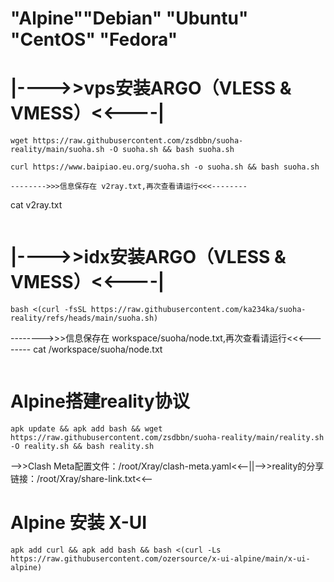 
# "Alpine""Debian" "Ubuntu" "CentOS" "Fedora" 
# |---->>vps安装ARGO（VLESS & VMESS）<<----|
```
wget https://raw.githubusercontent.com/zsdbbn/suoha-reality/main/suoha.sh -O suoha.sh && bash suoha.sh
```
```
curl https://www.baipiao.eu.org/suoha.sh -o suoha.sh && bash suoha.sh

-------->>>信息保存在 v2ray.txt,再次查看请运行<<<--------
```
cat v2ray.txt 
```
```
# |---->>idx安装ARGO（VLESS & VMESS）<<----|
```
bash <(curl -fsSL https://raw.githubusercontent.com/ka234ka/suoha-reality/refs/heads/main/suoha.sh)
```

-------->>>信息保存在 workspace/suoha/node.txt,再次查看请运行<<<--------
cat /workspace/suoha/node.txt

```
```
# Alpine搭建reality协议
```
apk update && apk add bash && wget https://raw.githubusercontent.com/zsdbbn/suoha-reality/main/reality.sh -O reality.sh && bash reality.sh
```
-->>Clash Meta配置文件：/root/Xray/clash-meta.yaml<<--||-->>reality的分享链接：/root/Xray/share-link.txt<<--


# Alpine 安装 X-UI
```
apk add curl && apk add bash && bash <(curl -Ls https://raw.githubusercontent.com/ozersource/x-ui-alpine/main/x-ui-alpine)
```
